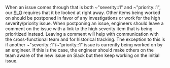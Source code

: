 When an issue comes through that is both ~"severity::1" and ~"priority::1", our
[SLO](/handbook/engineering/infrastructure/engineering-productivity/issue-triage/#severity-slos) requires that it be looked at right away. Other items being worked on should
be postponed in favor of any investigations or work for the high
severity/priority issue. When postponing an issue, engineers should leave a comment on the issue with a link to the high severity item that is being prioritized instead. Leaving a comment will help with communication with the cross-functional team and for historical tracking.  The exception to this is if another
~"severity::1"/~"priority::1" issue is currently being worked on by an engineer.
If this is the case, the engineer should make others on the team aware of the
new issue on Slack but then keep working on the initial issue.
